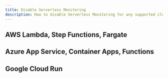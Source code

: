 ```yaml
---
title: Disable Serverless Monitoring
description: How to disable Serverless Monitoring for any supported cloud platform.
---
```


## AWS Lambda, Step Functions, Fargate

## Azure App Service, Container Apps, Functions

## Google Cloud Run

